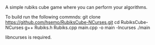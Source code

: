 A simple rubiks cube game where you can perform your algorithms.

To build run the following commnds:
git clone https://github.com/hsemo/RubiksCube-NCurses.git
cd RubiksCube-NCurses
g++ Rubiks.h Rubiks.cpp main.cpp -o main -lncurses
./main

libncurses is required.
